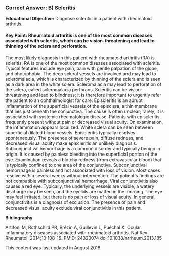 
### Correct Answer: B) Scleritis 

**Educational Objective:** Diagnose scleritis in a patient with rheumatoid arthritis.

#### **Key Point:** Rheumatoid arthritis is one of the most common diseases associated with scleritis, which can be vision-threatening and lead to thinning of the sclera and perforation.

The most likely diagnosis in this patient with rheumatoid arthritis (RA) is scleritis. RA is one of the most common diseases associated with scleritis. Typical features include eye pain, pain with gentle palpation of the globe, and photophobia. The deep scleral vessels are involved and may lead to scleromalacia, which is characterized by thinning of the sclera and is seen as a dark area in the white sclera. Scleromalacia may lead to perforation of the sclera, called scleromalacia perforans. Scleritis can be vision-threatening and lead to blindness; it is therefore important to urgently refer the patient to an ophthalmologist for care.
Episcleritis is an abrupt inflammation of the superficial vessels of the episclera, a thin membrane that lies just beneath the conjunctiva. The cause is often unclear; rarely, it is associated with systemic rheumatologic disease. Patients with episcleritis frequently present without pain or decreased visual acuity. On examination, the inflammation appears localized. White sclera can be seen between superficial dilated blood vessels. Episcleritis typically resolves spontaneously. The presence of severe pain, diffuse redness, and decreased visual acuity make episcleritis an unlikely diagnosis.
Subconjunctival hemorrhage is a common disorder and typically benign in origin. It is caused by painless bleeding into the superficial portion of the eye. Examination reveals a blotchy redness (from extravascular blood) that is typically confined to one area of the conjunctiva. Subconjunctival hemorrhage is painless and not associated with loss of vision. Most cases resolve within several weeks without intervention. The patient's findings are not compatible with subconjunctival hemorrhage.
Viral conjunctivitis also causes a red eye. Typically, the underlying vessels are visible, a watery discharge may be seen, and the eyelids are matted in the morning. The eye may feel irritated, but there is no pain or loss of visual acuity. In general, conjunctivitis is a diagnosis of exclusion. The presence of pain and decreased visual acuity exclude viral conjunctivitis in this patient.

**Bibliography**

Artifoni M, Rothschild PR, Brézin A, Guillevin L, Puéchal X. Ocular inflammatory diseases associated with rheumatoid arthritis. Nat Rev Rheumatol. 2014;10:108-16. PMID: 24323074 doi:10.1038/nrrheum.2013.185

This content was last updated in August 2018.
